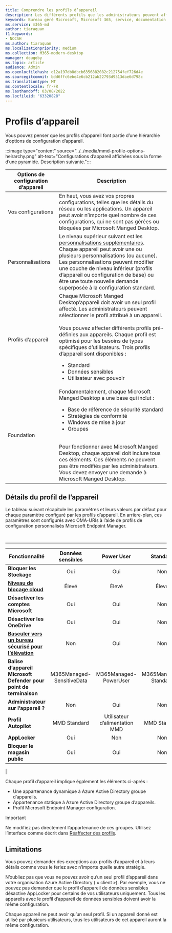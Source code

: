 ```yaml
---
title: Comprendre les profils d’appareil
description: Les différents profils que les administrateurs peuvent affecter aux appareils
keywords: Bureau géré Microsoft, Microsoft 365, service, documentation
ms.service: m365-md
author: tiaraquan
f1.keywords:
- NOCSH
ms.author: tiaraquan
ms.localizationpriority: medium
ms.collection: M365-modern-desktop
manager: dougeby
ms.topic: article
audience: Admin
ms.openlocfilehash: d12a197db8dbcb6356882082c212754fef726d4e
ms.sourcegitcommit: bdd6ffc6ebe4e6cb212ab22793d9513dae6d798c
ms.translationtype: MT
ms.contentlocale: fr-FR
ms.lasthandoff: 03/08/2022
ms.locfileid: "63320828"
---
```

# <a name="device-profiles"></a>Profils d’appareil

Vous pouvez penser que les profils d’appareil font partie d’une hiérarchie d’options de configuration d’appareil.

:::image type="content" source="../../media/mmd-profile-options-heirarchy.png" alt-text="Configurations d’appareil affichées sous la forme d’une pyramide. Description suivante.":::

| Options de configuration d’appareil | Description
| ----- | ----- |
| Vos configurations | En haut, vous avez vos propres configurations, telles que les détails du réseau ou les applications. Un appareil peut avoir n’importe quel nombre de ces configurations, qui ne sont pas gérées ou bloquées par Microsoft Manged Desktop. |
| Personnalisations | Le niveau supérieur suivant est les [personnalisations supplémentaires](customizing.md). Chaque appareil peut avoir une ou plusieurs personnalisations (ou aucune). Les personnalisations peuvent modifier une couche de niveau inférieur (profils d’appareil ou configuration de base) ou être une toute nouvelle demande superposée à la configuration standard. |
| Profils d’appareil | Chaque Microsoft Manged Desktop’appareil doit avoir un seul profil affecté. Les administrateurs peuvent sélectionner le profil attribué à un appareil.<br><br>Vous pouvez affecter différents profils pré-définies aux appareils. Chaque profil est optimisé pour les besoins de types spécifiques d’utilisateurs. Trois profils d’appareil sont disponibles :<ul><li>Standard</li><li>Données sensibles</li><li>Utilisateur avec pouvoir</li> |
| Foundation | Fondamentalement, chaque Microsoft Manged Desktop a une base qui inclut :<br><ul><li>Base de référence de sécurité standard</li><li>Stratégies de conformité</li><li>Windows de mise à jour</li><li>Groupes</li></ul><br>Pour fonctionner avec Microsoft Manged Desktop, chaque appareil doit inclure tous ces éléments. Ces éléments ne peuvent pas être modifiés par les administrateurs. Vous devez envoyer une demande à Microsoft Manged Desktop. |

## <a name="device-profile-details"></a>Détails du profil de l’appareil

Le tableau suivant récapitule les paramètres et leurs valeurs par défaut pour chaque paramètre configuré par les profils d’appareil. En arrière-plan, ces paramètres sont configurés avec OMA-URIs à l’aide de profils de configuration personnalisés Microsoft Endpoint Manager.

<br>

****

| Fonctionnalité | Données sensibles | Power User | Standard |
| ----- | :-----: | :-----: | :-----: |
|**Bloquer les Stockage**| Oui | Oui | Non |
|**[Niveau de blocage cloud](/windows/client-management/mdm/policy-csp-defender#defender-cloudblocklevel)**| Élevé | Élevé | Élevé |
|**Désactiver les comptes Microsoft**| Oui | Oui | Non |
|**Désactiver les OneDrive**| Oui | Oui | Non |
|**[Basculer vers un bureau sécurisé pour l’élévation](/windows/client-management/mdm/policy-csp-localpoliciessecurityoptions#localpoliciessecurityoptions-useraccountcontrol-switchtothesecuredesktopwhenpromptingforelevation)**| Non | Oui | Non |
|**Balise d’appareil Microsoft Defender pour point de terminaison**| M365Managed-SensitiveData | M365Managed-PowerUser | M365Managed-Standard |
|**Administrateur sur l’appareil ?**| Non | Oui | Non |
|**Profil Autopilot**| MMD Standard | Utilisateur d’alimentation MMD | MMD Standard |
|**AppLocker**| Oui | Non | Non |
|**Bloquer le magasin public**| Oui | Oui | Non |
|

Chaque profil d’appareil implique également les éléments ci-après :

- Une appartenance dynamique à Azure Active Directory groupe d’appareils.
- Appartenance statique à Azure Active Directory groupe d’appareils.
- Profil Microsoft Endpoint Manager configuration.

> [!IMPORTANT]
> Ne modifiez pas directement l’appartenance de ces groupes. Utilisez l’interface comme décrit dans [Réaffecter des profils](../working-with-managed-desktop/change-device-profile.md).

## <a name="limitations"></a>Limitations

Vous pouvez demander des exceptions aux profils d’appareil et à leurs détails comme vous le feriez avec n’importe quelle autre stratégie.

N’oubliez pas que vous ne pouvez avoir qu’un seul profil d’appareil dans votre organisation Azure Active Directory ( « client »). Par exemple, vous ne pouvez pas demander que le profil d’appareil de données sensibles désactive AppLocker pour certains de vos utilisateurs uniquement. Tous les appareils avec le profil d’appareil de données sensibles doivent avoir la même configuration.

Chaque appareil ne peut avoir qu’un seul profil. Si un appareil donné est utilisé par plusieurs utilisateurs, tous les utilisateurs de cet appareil auront la même configuration.
